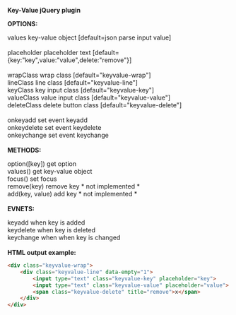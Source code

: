 **Key-Value jQuery plugin**
 
 **OPTIONS:**
 
 values           key-value object      [default=json parse input value]<br>
<br>
 placeholder      placeholder text      [default={key:"key",value:"value",delete:"remove"}]<br>
<br>
 wrapClass        wrap class            [default="keyvalue-wrap"]<br>
 lineClass        line class            [default="keyvalue-line"]<br>
 keyClass         key input class       [default="keyvalue-key"]<br>
 valueClass       value input class     [default="keyvalue-value"]<br>
 deleteClass      delete button class   [default="keyvalue-delete"]<br>
<br>
 onkeyadd         set event keyadd<br>
 onkeydelete      set event keydelete<br>
 onkeychange      set event keychange<br>
<br>
 **METHODS:**
 
 option([key])    get option<br>
 values()         get key-value object<br>
 focus()          set focus<br>
 remove(key)      remove key         * not implemented *<br>
 add(key, value)  add key            * not implemented *<br>
<br>
 **EVNETS:**
 
 keyadd           when key is added<br>
 keydelete        when key is deleted<br>
 keychange        when when key is changed<br>
<br>
 **HTML output example:**
 
 ````html
 <div class="keyvalue-wrap">
	 <div class="keyvalue-line" data-empty="1">
		 <input type="text" class="keyvalue-key" placeholder="key">
		 <input type="text" class="keyvalue-value" placeholder="value">
		 <span class="keyvalue-delete" title="remove">x</span>
	 </div>
 </div>
 ````
